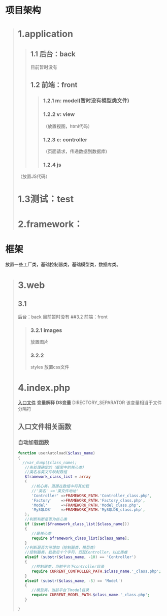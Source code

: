 # 项目架构
> # 1.application
>
>> ## 1.1 后台：back  
>>  目前暂时没有
>> ## 1.2 前端：front
>>
>>> ### 1.2.1 m: model(暂时没有模型类文件)
>>> ### 1.2.2 v: view   
>>>（放置视图，html代码）
>>> ### 1.2.3 c: controller
>>>（页面请求，传递数据到数据库)
>>> ### 1.2.4 js 
>（放置JS代码）
> # 1.3测试：test
> # 2.framework：
>
# 框架
放置一些工厂类，基础控制器类，基础模型类，数据库类。<br>
> # 3.web
>  
> ## 3.1 
>   后台：back 目前暂时没有
> ##3.2 
>前端：front
>> ### 3.2.1 images  
>>放置图片
>> ### 3.2.2 
>>styles 放置css文件
> # 4.index.php 
> [入口文件](./index.php)
> **变量解释**
> **DS变量**
> DIRECTORY_SEPARATOR 该变量相当于文件分隔符
> ## **入口文件相关函数**
>  ### 自动加载函数
> ```php
> function userAutoload($class_name)
>{
>	//var_dump($class_name);
>    //先处理确定的（框架中的核心类）
>    //类名与类文件映射数组
>    $framework_class_list = array
>    (
>    	//核心类，直接在数组中将其加载 
>       //'类名' =>'类文件地址'
>       'Controller' =>FRAMEWORK_PATH.'Controller_class.php',
>       'Factory'    =>FRAMEWORK_PATH.'Factory_class.php',
>       'Model'      =>FRAMEWORK_PATH.'Model_class.php',
>       'MySQLDB'    =>FRAMEWORK_PATH.'MySQLDB_class.php',                   
>    );
>    //判断判断是否为核心类
>    if (isset($framework_class_list[$class_name]))
>    {
>    	//是核心类
>    	require $framework_class_list[$class_name];
>    }
>    //判断是否为可增加（控制器类，模型类）
>    //控制器类，截取后十个字符，匹配Controller，以此类推
>    elseif (substr($class_name, -10) == 'Controller') 
>    {
>    	//控制器类，当前平台下controller目录
>    	require CURRENT_CONTROLLER_PATH.$class_name.'_class.php';
>    }
>    elseif (substr($class_name, -5) == 'Model') 
>    {
>    	//模型类，当前平台下model目录
>    	require CURRENT_MODEL_PATH.$class_name.'_class.php';
>    }
>
>}
> ```




